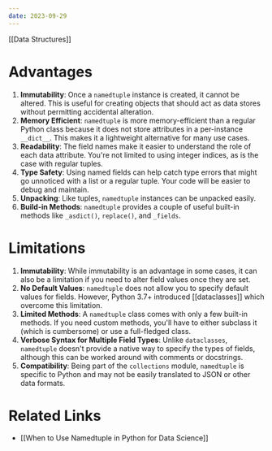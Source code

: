 ```yaml
---
date: 2023-09-29
---
```


[[Data Structures]]

# Advantages
1. **Immutability**: Once a `namedtuple` instance is created, it cannot be altered. This is useful for creating objects that should act as data stores without permitting accidental alteration. 
2. **Memory Efficient**: `namedtuple` is more memory-efficient than a regular Python class because it does not store attributes in a per-instance `__dict__`. This makes it a lightweight alternative for many use cases. 
3. **Readability**: The field names make it easier to understand the role of each data attribute. You're not limited to using integer indices, as is the case with regular tuples. 
4. **Type Safety**: Using named fields can help catch type errors that might go unnoticed with a list or a regular tuple. Your code will be easier to debug and maintain. 
5. **Unpacking**: Like tuples, `namedtuple` instances can be unpacked easily. 
6. **Build-in Methods**: `namedtuple` provides a couple of useful built-in methods like `_asdict()`, `replace()`, and `_fields`. 

# Limitations
1. **Immutability**: While immutability is an advantage in some cases, it can also be a limitation if you need to alter field values once they are set. 
2. **No Default Values**: `namedtuple` does not allow you to specify default values for fields. However, Python 3.7+ introduced [[dataclasses]] which overcome this limitation. 
3. **Limited Methods**: A `namedtuple` class comes with only a few built-in methods. If you need custom methods, you'll have to either subclass it (which is cumbersome) or use a full-fledged class. 
4. **Verbose Syntax for Multiple Field Types**: Unlike `dataclasses`, `namedtuple` doesn't provide a native way to specify the types of fields, although this can be worked around with comments or docstrings. 
5. **Compatibility**: Being part of the `collections` module, `namedtuple` is specific to Python and may not be easily translated to JSON or other data formats. 

# Related Links
- [[When to Use Namedtuple in Python for Data Science]]

